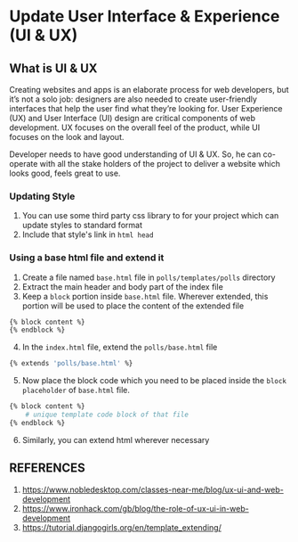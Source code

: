 # Update User Interface & Experience (UI & UX)

## What is UI & UX
Creating websites and apps is an elaborate process for web developers, but it’s not a solo job: designers are also needed to create user-friendly interfaces that help the user find what they’re looking for. User Experience (UX) and User Interface (UI) design are critical components of web development. UX focuses on the overall feel of the product, while UI focuses on the look and layout.

Developer needs to have good understanding of UI & UX. So, he can co-operate with all the stake holders of the project to deliver a website which looks good, feels great to use.

### Updating Style
1. You can use some third party css library to for your project which can update styles to standard format
2. Include that style's link in `html head`

### Using a base html file and extend it
1. Create a file named `base.html` file in `polls/templates/polls` directory
2. Extract the main header and body part of the index file
3. Keep a `block` portion inside `base.html` file. Wherever extended, this portion will be used to place the content of the extended file
```bash
{% block content %}
{% endblock %}
```
4. In the `index.html` file, extend the `polls/base.html` file
```bash
{% extends 'polls/base.html' %}
```
5. Now place the block code which you need to be placed inside the `block placeholder` of `base.html` file.
```bash
{% block content %}
    # unique template code block of that file
{% endblock %}
```
6. Similarly, you can extend html wherever necessary


## REFERENCES
1. https://www.nobledesktop.com/classes-near-me/blog/ux-ui-and-web-development
2. https://www.ironhack.com/gb/blog/the-role-of-ux-ui-in-web-development
3. https://tutorial.djangogirls.org/en/template_extending/
